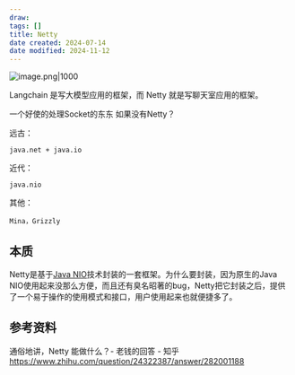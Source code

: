```yaml
---
draw:
tags: []
title: Netty
date created: 2024-07-14
date modified: 2024-11-12
---
```

![image.png|1000](https://imagehosting4picgo.oss-cn-beijing.aliyuncs.com/imagehosting/fix-dir%2Fpicgo%2Fpicgo-clipboard-images%2F2024%2F12%2F15%2F01-19-10-bf254d4e3407430afe8a2c274df1964a-202412150119247-7b0969.png)




Langchain 是写大模型应用的框架，而 Netty 就是写聊天室应用的框架。

一个好使的处理Socket的东东 如果没有Netty？

远古：

```text
java.net + java.io
```

近代：

```text
java.nio
```

其他：

```text
Mina，Grizzly
```

## 本质

Netty是基于[Java NIO](Java%20NIO.md)技术封装的一套框架。为什么要封装，因为原生的Java NIO使用起来没那么方便，而且还有臭名昭著的bug，Netty把它封装之后，提供了一个易于操作的使用模式和接口，用户使用起来也就便捷多了。

## 参考资料

通俗地讲，Netty 能做什么？- 老钱的回答 - 知乎  
https://www.zhihu.com/question/24322387/answer/282001188

